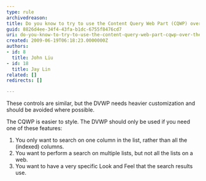 ```yaml
---
type: rule
archivedreason: 
title: Do you know to try to use the Content Query Web Part (CQWP) over the Data View Web Part (DVWP)?
guid: 8826d4ee-34f4-43fa-b1dc-6755f8476cd7
uri: do-you-know-to-try-to-use-the-content-query-web-part-cqwp-over-the-data-view-web-part-dvwp
created: 2009-06-19T06:18:23.0000000Z
authors:
- id: 8
  title: John Liu
- id: 18
  title: Jay Lin
related: []
redirects: []

---
```


These controls are similar, but the DVWP needs heavier customization and should be avoided where possible.

The CQWP is easier to style. The DVWP should only be used if you need one of these features:

1. You only want to search on one column in the list, rather than all the (indexed) columns.
2. You want to perform a search on multiple lists, but not all the lists on a web.
3. You want to have a very specific Look and Feel that the search results use.


<!--endintro-->
